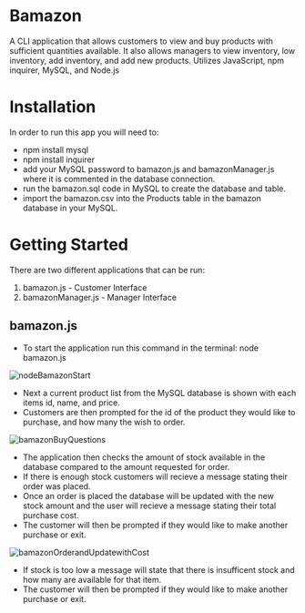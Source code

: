 # Bamazon
A CLI application that allows customers to view and buy products with sufficient quantities available. It also allows managers to view inventory, low inventory, add inventory, and add new products. Utilizes JavaScript, npm inquirer, MySQL, and Node.js

# Installation
In order to run this app you will need to:
* npm install mysql
* npm install inquirer
* add your MySQL password to bamazon.js and bamazonManager.js where it is commented in the database connection.
* run the bamazon.sql code in MySQL to create the database and table.
* import the bamazon.csv into the Products table in the bamazon database in your MySQL.

# Getting Started
There are two different applications that can be run:
1. bamazon.js - Customer Interface
2. bamazonManager.js - Manager Interface

## bamazon.js
* To start the application run this command in the terminal: node bamazon.js

![nodeBamazonStart](https://user-images.githubusercontent.com/46547100/57096884-4a83b680-6ce4-11e9-830b-9d5a22ed94e2.PNG)

* Next a current product list from the MySQL database is shown with each items id, name, and price.
* Customers are then prompted for the id of the product they would like to purchase, and how many the wish to order.

![bamazonBuyQuestions](https://user-images.githubusercontent.com/46547100/57096885-4b1c4d00-6ce4-11e9-8c69-ea411c865906.PNG)

* The application then checks the amount of stock available in the database compared to the amount requested for order.
* If there is enough stock customers will recieve a message stating their order was placed.
* Once an order is placed the database will be updated with the new stock amount and the user will recieve a message stating their total purchase cost.
* The customer will then be prompted if they would like to make another purchase or exit.

![bamazonOrderandUpdatewithCost](https://user-images.githubusercontent.com/46547100/57096886-4b1c4d00-6ce4-11e9-97d3-61e810a935e4.PNG)

* If stock is too low a message will state that there is insufficent stock and how many are available for that item.
* The customer will then be prompted if they would like to make another purchase or exit.
